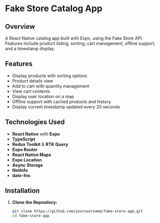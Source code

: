 # Fake Store Catalog App

## Overview

A React Native catalog app built with Expo, using the Fake Store API. Features include product listing, sorting, cart management, offline support, and a timestamp display.

## Features

- Display products with sorting options
- Product details view
- Add to cart with quantity management
- View cart contents
- Display user location on a map
- Offline support with cached products and history
- Display current timestamp updated every 20 seconds

## Technologies Used

- **React Native** with **Expo**
- **TypeScript**
- **Redux Toolkit** & **RTK Query**
- **Expo Router**
- **React Native Maps**
- **Expo Location**
- **Async Storage**
- **NetInfo**
- **date-fns**

## Installation

1. **Clone the Repository:**

   ```bash
   git clone https://github.com/yourusername/fake-store-app.git
   cd fake-store-app
   ```
